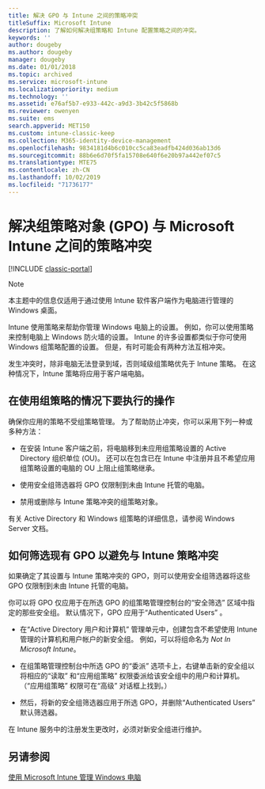 ```yaml
---
title: 解决 GPO 与 Intune 之间的策略冲突
titleSuffix: Microsoft Intune
description: 了解如何解决组策略和 Intune 配置策略之间的冲突。
keywords: ''
author: dougeby
ms.author: dougeby
manager: dougeby
ms.date: 01/01/2018
ms.topic: archived
ms.service: microsoft-intune
ms.localizationpriority: medium
ms.technology: ''
ms.assetid: e76af5b7-e933-442c-a9d3-3b42c5f5868b
ms.reviewer: owenyen
ms.suite: ems
search.appverid: MET150
ms.custom: intune-classic-keep
ms.collection: M365-identity-device-management
ms.openlocfilehash: 9834181d4b6c010cc5ca83eadfb424d036ab13d6
ms.sourcegitcommit: 88b6e6d70f5fa15708e640f6e20b97a442ef07c5
ms.translationtype: MTE75
ms.contentlocale: zh-CN
ms.lasthandoff: 10/02/2019
ms.locfileid: "71736177"
---
```

# <a name="resolve-group-policy-objects-gpo-and-microsoft-intune-policy-conflicts"></a>解决组策略对象 (GPO) 与 Microsoft Intune 之间的策略冲突

[!INCLUDE [classic-portal](../../intune-classic/includes/classic-portal.md)]

> [!NOTE]
> 本主题中的信息仅适用于通过使用 Intune 软件客户端作为电脑进行管理的 Windows 桌面。

Intune 使用策略来帮助你管理 Windows 电脑上的设置。 例如，你可以使用策略来控制电脑上 Windows 防火墙的设置。 Intune 的许多设置都类似于你可使用 Windows 组策略配置的设置。 但是，有时可能会有两种方法互相冲突。

发生冲突时，除非电脑无法登录到域，否则域级组策略优先于 Intune 策略。 在这种情况下，Intune 策略将应用于客户端电脑。

## <a name="what-to-do-if-you-are-using-group-policy"></a>在使用组策略的情况下要执行的操作
确保你应用的策略不受组策略管理。 为了帮助防止冲突，你可以采用下列一种或多种方法：

- 在安装 Intune 客户端之前，将电脑移到未应用组策略设置的 Active Directory 组织单位 (OU)。 还可以在包含已在 Intune 中注册并且不希望应用组策略设置的电脑的 OU 上阻止组策略继承。

- 使用安全组筛选器将 GPO 仅限制到未由 Intune 托管的电脑。

- 禁用或删除与 Intune 策略冲突的组策略对象。

有关 Active Directory 和 Windows 组策略的详细信息，请参阅 Windows Server 文档。

## <a name="how-to-filter-existing-gpos-to-avoid-conflicts-with-intune-policy"></a>如何筛选现有 GPO 以避免与 Intune 策略冲突
如果确定了其设置与 Intune 策略冲突的 GPO，则可以使用安全组筛选器将这些 GPO 仅限制到未由 Intune 托管的电脑。

<!--- ### Use WMI filters
WMI filters selectively apply GPOs to computers that satisfy the conditions of a query. To apply a WMI filter, deploy a WMI class instance to all PCs in the enterprise before you enroll any PCs in the Intune service.

#### To apply WMI filters to a GPO

1. Create a management object file by copying and pasting the following into a text file, and then saving it to a convenient location as **WIT.mof**. The file contains the WMI class instance that you deploy to PCs that you want to enroll in the Intune service.

    ```
    //Beginning of MOF file.
    #pragma classflags("forceupdate")
    #pragma namespace ("\\\\.\\Root")
    instance of __Namespace
    {
       Name = "WindowsIntune";
    };

    #pragma namespace ("\\\\.\\Root\\WindowsIntune")
    [
       Description("This class defines Microsoft Intune common properties")
    ]
    class WindowsIntune_ManagedNode
    {
       [ read, Description("This defines whether Microsoft Intune Policy is enabled"): DisableOverride ToSubClass ]
       boolean WindowsIntunePolicyEnabled;
       [ read, key, Description("This property defines the version." "Example: 1.0"): ToSubClass ]
       string Version;
    };

    instance of WindowsIntune_ManagedNode
    {
       Version = "1.0";
       WindowsIntunePolicyEnabled = 1;
    };
    ```

2. Use either a startup script or Group Policy to deploy the file. The following is the deployment command for the startup script. The WMI class instance must be deployed before you enroll client PCs in the Intune service.

    **C:/Windows/System32/Wbem/MOFCOMP &lt;path to MOF file&gt;\wit.mof**

3. Run either of the following commands to create the WMI filters, depending on whether the GPO you want to filter applies to PCs that are managed by using Intune or to PCs that are not managed by using Intune.

    - For GPOs that apply to PCs that are not managed by using Intune, use the following:

        ```
        Namespace:root\WindowsIntune
        Query:  SELECT WindowsIntunePolicyEnabled FROM WindowsIntune_ManagedNode WHERE WindowsIntunePolicyEnabled=0
        ```

    - For GPOs that apply to PCs that are managed by Intune, use the following:

        ```
        Namespace:root\WindowsIntune
        Query:  SELECT WindowsIntunePolicyEnabled FROM WindowsIntune_ManagedNode WHERE WindowsIntunePolicyEnabled=1
        ```

4. Edit the GPO in the Group Policy Management console to apply the WMI filter that you created in the previous step.

    - For GPOs that should apply only to PCs that you want to manage by using Intune, apply the filter **WindowsIntunePolicyEnabled=1**.

    - For GPOs that should apply only to PCs that you do not want to manage by using Intune, apply the filter **WindowsIntunePolicyEnabled=0**.

For more information about how to apply WMI filters in Group Policy, see the blog post [Security Filtering, WMI Filtering, and Item-level Targeting in Group Policy Preferences](http://go.microsoft.com/fwlink/?LinkId=177883). --->


你可以将 GPO 仅应用于在所选 GPO 的组策略管理控制台的“安全筛选”  区域中指定的那些安全组。 默认情况下，GPO 应用于“Authenticated Users”  。

- 在“Active Directory 用户和计算机”  管理单元中，创建包含不希望使用 Intune 管理的计算机和用户帐户的新安全组。 例如，可以将组命名为 *Not In Microsoft Intune*。

- 在组策略管理控制台中所选 GPO 的“委派”  选项卡上，右键单击新的安全组以将相应的“读取”  和“应用组策略”  权限委派给该安全组中的用户和计算机。 （“应用组策略”  权限可在“高级”  对话框上找到。）

- 然后，将新的安全组筛选器应用于所选 GPO，并删除“Authenticated Users”  默认筛选器。

在 Intune 服务中的注册发生更改时，必须对新安全组进行维护。

## <a name="see-also"></a>另请参阅
[使用 Microsoft Intune 管理 Windows 电脑](../manage-windows-pcs-with-microsoft-intune.md)
